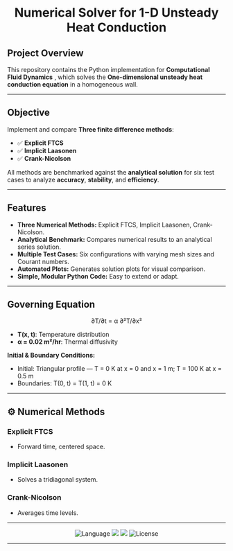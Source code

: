 <h1 align="center"> Numerical Solver for 1-D Unsteady Heat Conduction </h1>


##  Project Overview

This repository contains the Python implementation for **Computational Fluid Dynamics** , which solves the **One-dimensional unsteady heat conduction equation** in a homogeneous wall.

---

##  Objective

Implement and compare **Three finite difference methods**:
- ✅ **Explicit FTCS**
- ✅ **Implicit Laasonen**
- ✅ **Crank-Nicolson**

All methods are benchmarked against the **analytical solution** for six test cases to analyze **accuracy**, **stability**, and **efficiency**.

---

## Features

-  **Three Numerical Methods:** Explicit FTCS, Implicit Laasonen, Crank-Nicolson.
-  **Analytical Benchmark:** Compares numerical results to an analytical series solution.
-  **Multiple Test Cases:** Six configurations with varying mesh sizes and Courant numbers.
-  **Automated Plots:** Generates solution plots for visual comparison.
-  **Simple, Modular Python Code:** Easy to extend or adapt.

---

##  Governing Equation

<p align="center">
∂T/∂t = α ∂²T/∂x²
</p>

- **T(x, t)**: Temperature distribution  
- **α = 0.02 m²/hr**: Thermal diffusivity

**Initial & Boundary Conditions:**
- Initial: Triangular profile — T = 0 K at x = 0 and x = 1 m; T = 100 K at x = 0.5 m
- Boundaries: T(0, t) = T(1, t) = 0 K

---

## ⚙️ Numerical Methods

### Explicit FTCS  
- Forward time, centered space.
###  Implicit Laasonen  
- Solves a tridiagonal system.
###  Crank-Nicolson  
- Averages time levels.

---

<p align="center">
  <img src="https://img.shields.io/badge/Language-Python-blue?style=flat-square" alt="Language">
  <img src="https://img.shields.io/badge/NumPy-013243?style=flat&logo=numpy" />
  <img src="https://img.shields.io/badge/Matplotlib-F7931E?style=flat&logo=matplotlib" />
  <img src="https://img.shields.io/badge/License-MIT-green?style=flat-square" alt="License">
</p>

---
